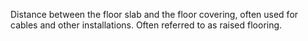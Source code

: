 Distance between the floor slab and the floor covering, often used for cables and other installations. Often referred to as raised flooring.